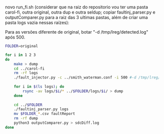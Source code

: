 novo run_fi.sh (considerar que na raiz do repositorio vou ter uma pasta carol-fi, outra original, outra dup e outra seldup; copiar faultinj_parser.py e outputComparer.py para a raiz das 3 ultimas pastas, além de criar uma pasta logs vazia nessas raízes):

Para as versões diferente de original, botar "-d /tmp/lreg/detected.log" após 500.

```sh
FOLDER=original

for i in 1 2 3
do
	make > dump
	cd ../carol-fi
	rm -rf logs
	./fault_injector.py -c ../smith_waterman.conf -i 500 #-d /tmp/lreg/detected.log
	
	for i in $(ls logs); do
		rsync -av logs/$i/* ../$FOLDER/logs/$i/ > dump
	done
	
	cd ../$FOLDER
	./faultinj_parser.py logs
	mv $FOLDER_*.csv faultReport
	rm -rf dump
	python3 outputComparer.py > sdcDiff.log
done
```